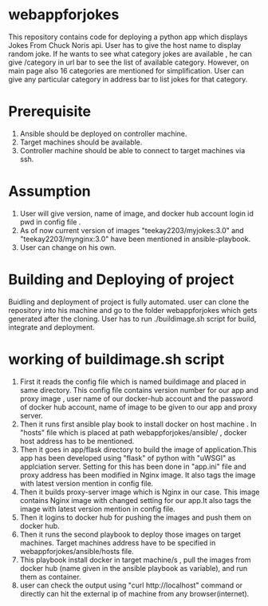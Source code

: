# webappforjokes
This repository contains code for deploying a python app which displays Jokes From Chuck Noris api. User has to give the host name to display random joke. If he wants to see what category jokes are available , he can give /category in url bar to see the list of available category. However, on main page also 16 categories are mentioned for simplification. User can give any particular category in address bar to list jokes for that category.

# Prerequisite
1. Ansible should be deployed on controller machine.
2. Target machines should be available. 
3. Controller machine should be able to connect to target machines via ssh.

# Assumption
1. User will give version, name of image, and docker hub account login id pwd in config file .
2. As of now current version of images "teekay2203/myjokes:3.0" and "teekay2203/mynginx:3.0" have been mentioned in ansible-playbook.
3. User can change on his own.

# Building and Deploying of project

Buidling and deployment of project is fully automated. user can clone the repository into his machine and go to the folder webappforjokes which gets generated after the cloning.
User has to run ./buildimage.sh script for build, integrate and deployment. 

# working of buildimage.sh script
1. First it reads the config file which is named buildimage and placed in same directory. This config file contains version number for our app and proxy image , user name of our docker-hub account and the password of docker hub account, name of image to be given to our app and proxy server.
2. Then it runs first ansible play book to install docker on host machine . In "hosts" file which is placed at path webappforjokes/ansible/ , docker host address has to be mentioned.
3. Then it goes in app/flask directory to build the image of application.This app has been developed using "flask" of python with "uWSGI" as applciation server. Setting for this has been done in "app.ini" file and proxy address has been modified in Nginx image. It also tags the image with latest version mention in config file.
3. Then it builds proxy-server image which is Nginx in our case. This image contains Nginx image with changed setting for our app.It also tags the image with latest version mention in config file.
4. Then it logins to docker hub for pushing the images and push them on docker hub.
5. Then it runs the second playbook to deploy those images on target machines. Target machines address have to be specified in webappforjokes/ansible/hosts file.
6. This playbook install docker in target machine/s , pull the images from docker hub (name given in the ansible playbook as variable), and run them as container.
7. user can check the output using "curl http://localhost" command or directly can hit the external ip of machine from any browser(internet).

